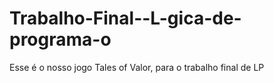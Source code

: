 # Trabalho-Final--L-gica-de-programa-o
Esse é o nosso jogo Tales of Valor, para o trabalho final de LP
